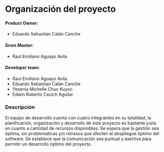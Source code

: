 # Organización del proyecto

#### Product Owner:
- Eduardo Sebastían Calán Canche

#### Srum Master:
- Raul Emiliano Aguayo Avila

#### Developer team:
- Raul Emiliano Aguayo Avila
- Eduardo Sebastían Calán Canche
- Yesenia Michelle Chuc Kuyoc
- Edwin Roberto Cauich Aguilar


### Descripción
El equipo de desarrollo cuenta con cuatro integrantes en su totalidad, la planificación, organización y desarrollo de este proyecto es bastante justa en cuanto a cantidad de recursos disponibles. Se espera que la gestión sea óptima, sin problematicas y/o retrasos que afecten al despliegue óptimo del software. Se establece que la comunicación sea puntual y asertiva para permitir un desarrollo óptimo del proyecto.

